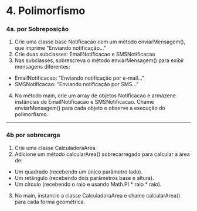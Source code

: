 # 4. Polimorfismo

### 4a. por Sobreposição
1. Crie uma classe base Notificacao com um método enviarMensagem(), que imprime "Enviando notificação..."
2. Crie duas subclasses: EmailNotificacao e SMSNotificacao
3. Nas subclasses, sobrescreva o método enviarMensagem() para exibir mensagens diferentes:
- EmailNotificacao: "Enviando notificação por e-mail..."
- SMSNotificacao: "Enviando notificação por SMS..."
4. No método main, crie um array de objetos Notificacao e armazene instâncias de EmailNotificacao e SMSNotificacao. Chame enviarMensagem() para cada objeto e observe a execução do polimorfismo.
---
### 4b por sobrecarga
1. Crie uma classe CalculadoraArea.
2. Adicione um método calcularArea() sobrecarregado para calcular a área de:
- Um quadrado (recebendo um único parâmetro lado).
- Um retângulo (recebendo dois parâmetros base e altura).
-  Um círculo (recebendo o raio e usando Math.PI * raio * raio).
3. No main, instancie a classe CalculadoraArea e chame calcularArea() para cada forma geométrica.